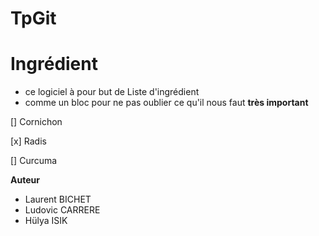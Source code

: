# TpGit
# Ingrédient
* ce logiciel à pour but de Liste d'ingrédient
* comme un bloc pour ne pas oublier ce qu'il nous faut
**très important**

[] Cornichon

[x] Radis

[] Curcuma 


**Auteur** 

- Laurent BICHET
- Ludovic CARRERE
- Hülya ISIK
